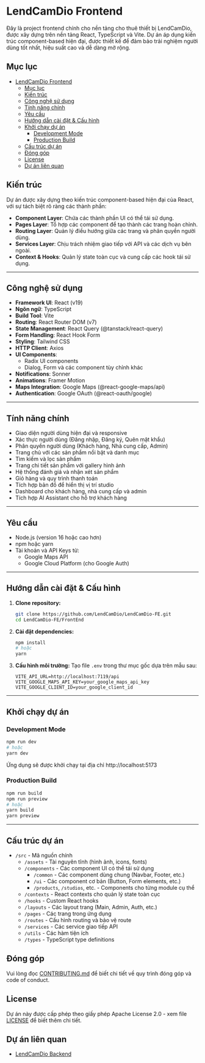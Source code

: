 # LendCamDio Frontend

Đây là project frontend chính cho nền tảng cho thuê thiết bị LendCamDio, được xây dựng trên nền tảng React, TypeScript và Vite. Dự án áp dụng kiến trúc component-based hiện đại, được thiết kế để đảm bảo trải nghiệm người dùng tốt nhất, hiệu suất cao và dễ dàng mở rộng.

## Mục lục

- [LendCamDio Frontend](#lendcamdio-frontend)
  - [Mục lục](#mục-lục)
  - [Kiến trúc](#kiến-trúc)
  - [Công nghệ sử dụng](#công-nghệ-sử-dụng)
  - [Tính năng chính](#tính-năng-chính)
  - [Yêu cầu](#yêu-cầu)
  - [Hướng dẫn cài đặt \& Cấu hình](#hướng-dẫn-cài-đặt--cấu-hình)
  - [Khởi chạy dự án](#khởi-chạy-dự-án)
    - [Development Mode](#development-mode)
    - [Production Build](#production-build)
  - [Cấu trúc dự án](#cấu-trúc-dự-án)
  - [Đóng góp](#đóng-góp)
  - [License](#license)
  - [Dự án liên quan](#dự-án-liên-quan)

## Kiến trúc

Dự án được xây dựng theo kiến trúc component-based hiện đại của React, với sự tách biệt rõ ràng các thành phần:

- **Component Layer**: Chứa các thành phần UI có thể tái sử dụng.
- **Pages Layer**: Tổ hợp các component để tạo thành các trang hoàn chỉnh.
- **Routing Layer**: Quản lý điều hướng giữa các trang và phân quyền người dùng.
- **Services Layer**: Chịu trách nhiệm giao tiếp với API và các dịch vụ bên ngoài.
- **Context & Hooks**: Quản lý state toàn cục và cung cấp các hook tái sử dụng.

---

## Công nghệ sử dụng

- **Framework UI**: React (v19)
- **Ngôn ngữ**: TypeScript
- **Build Tool**: Vite
- **Routing**: React Router DOM (v7)
- **State Management**: React Query (@tanstack/react-query)
- **Form Handling**: React Hook Form
- **Styling**: Tailwind CSS
- **HTTP Client**: Axios
- **UI Components**:
  - Radix UI components
  - Dialog, Form và các component tùy chỉnh khác
- **Notifications**: Sonner
- **Animations**: Framer Motion
- **Maps Integration**: Google Maps (@react-google-maps/api)
- **Authentication**: Google OAuth (@react-oauth/google)

---

## Tính năng chính

- Giao diện người dùng hiện đại và responsive
- Xác thực người dùng (Đăng nhập, Đăng ký, Quên mật khẩu)
- Phân quyền người dùng (Khách hàng, Nhà cung cấp, Admin)
- Trang chủ với các sản phẩm nổi bật và danh mục
- Tìm kiếm và lọc sản phẩm
- Trang chi tiết sản phẩm với gallery hình ảnh
- Hệ thống đánh giá và nhận xét sản phẩm
- Giỏ hàng và quy trình thanh toán
- Tích hợp bản đồ để hiển thị vị trí studio
- Dashboard cho khách hàng, nhà cung cấp và admin
- Tích hợp AI Assistant cho hỗ trợ khách hàng

---

## Yêu cầu

- Node.js (version 16 hoặc cao hơn)
- npm hoặc yarn
- Tài khoản và API Keys từ:
  - Google Maps API
  - Google Cloud Platform (cho Google Auth)

---

## Hướng dẫn cài đặt & Cấu hình

1. **Clone repository:**
   ```bash
   git clone https://github.com/LendCamDio/LendCamDio-FE.git
   cd LendCamDio-FE/FrontEnd
   ```

2. **Cài đặt dependencies:**
   ```bash
   npm install
   # hoặc
   yarn
   ```

3. **Cấu hình môi trường:**
   Tạo file `.env` trong thư mục gốc dựa trên mẫu sau:
   ```
   VITE_API_URL=http://localhost:7119/api
   VITE_GOOGLE_MAPS_API_KEY=your_google_maps_api_key
   VITE_GOOGLE_CLIENT_ID=your_google_client_id
   ```

---

## Khởi chạy dự án

### Development Mode

```bash
npm run dev
# hoặc
yarn dev
```

Ứng dụng sẽ được khởi chạy tại địa chỉ http://localhost:5173

### Production Build

```bash
npm run build
npm run preview
# hoặc
yarn build
yarn preview
```

---

## Cấu trúc dự án

- `/src` - Mã nguồn chính
  - `/assets` - Tài nguyên tĩnh (hình ảnh, icons, fonts)
  - `/components` - Các component UI có thể tái sử dụng
    - `/common` - Các component dùng chung (Navbar, Footer, etc.)
    - `/ui` - Các component cơ bản (Button, Form elements, etc.)
    - `/products`, `/studios`, etc. - Components cho từng module cụ thể
  - `/contexts` - React contexts cho quản lý state toàn cục
  - `/hooks` - Custom React hooks
  - `/layouts` - Các layout trang (Main, Admin, Auth, etc.)
  - `/pages` - Các trang trong ứng dụng
  - `/routes` - Cấu hình routing và bảo vệ route
  - `/services` - Các service giao tiếp API
  - `/utils` - Các hàm tiện ích
  - `/types` - TypeScript type definitions

## Đóng góp
Vui lòng đọc [CONTRIBUTING.md](CONTRIBUTING.md) để biết chi tiết về quy trình đóng góp và code of conduct.

## License
Dự án này được cấp phép theo giấy phép Apache License 2.0 - xem file [LICENSE](LICENSE) để biết thêm chi tiết.

## Dự án liên quan
- [LendCamDio Backend](https://github.com/LendCamDio/LendCamDio-BE.git)